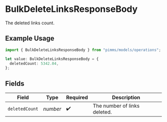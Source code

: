 # BulkDeleteLinksResponseBody

The deleted links count.

## Example Usage

```typescript
import { BulkDeleteLinksResponseBody } from "pimms/models/operations";

let value: BulkDeleteLinksResponseBody = {
  deletedCount: 5342.04,
};
```

## Fields

| Field                        | Type                         | Required                     | Description                  |
| ---------------------------- | ---------------------------- | ---------------------------- | ---------------------------- |
| `deletedCount`               | *number*                     | :heavy_check_mark:           | The number of links deleted. |